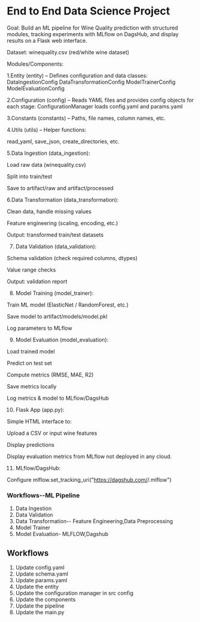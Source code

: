 # End to End Data Science Project
Goal: Build an ML pipeline for Wine Quality prediction with structured modules, tracking experiments with MLflow on DagsHub, and display results on a Flask web interface.

Dataset: winequality.csv (red/white wine dataset)

Modules/Components:

1.Entity (entity) – Defines configuration and data classes:
DataIngestionConfig
DataTransformationConfig
ModelTrainerConfig
ModelEvaluationConfig

2.Configuration (config) – Reads YAML files and provides config objects for each stage:
ConfigurationManager loads config.yaml and params.yaml

3.Constants (constants) – Paths, file names, column names, etc.

4.Utils (utils) – Helper functions:

read_yaml, save_json, create_directories, etc.

5.Data Ingestion (data_ingestion):

Load raw data (winequality.csv)

Split into train/test

Save to artifact/raw and artifact/processed

6.Data Transformation (data_transformation):

Clean data, handle missing values

Feature engineering (scaling, encoding, etc.)

Output: transformed train/test datasets

7. Data Validation (data_validation):

Schema validation (check required columns, dtypes)

Value range checks

Output: validation report

8. Model Training (model_trainer):

Train ML model (ElasticNet / RandomForest, etc.)

Save model to artifact/models/model.pkl

Log parameters to MLflow

9. Model Evaluation (model_evaluation):

Load trained model

Predict on test set

Compute metrics (RMSE, MAE, R2)

Save metrics locally

Log metrics & model to MLflow/DagsHub

10. Flask App (app.py):

Simple HTML interface to:

Upload a CSV or input wine features

Display predictions

Display evaluation metrics from MLflow
not deployed in any cloud.

11. MLflow/DagsHub:

Configure mlflow.set_tracking_uri("https://dagshub.com/<username>/<repo>.mlflow")
### Workflows--ML Pipeline

1. Data Ingestion
2. Data Validation
3. Data Transformation-- Feature Engineering,Data Preprocessing
4. Model Trainer
5. Model Evaluation- MLFLOW,Dagshub

## Workflows

1. Update config.yaml
2. Update schema.yaml
3. Update params.yaml
4. Update the entity
5. Update the configuration manager in src config
6. Update the components
7. Update the pipeline 
8. Update the main.py